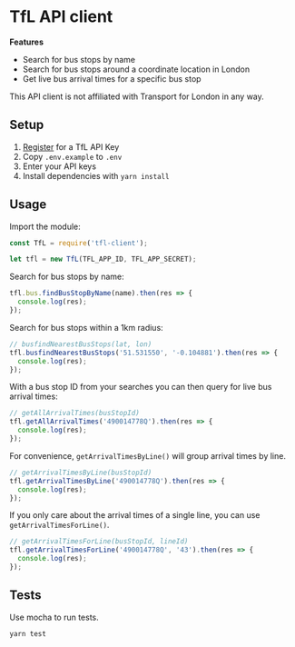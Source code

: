 # TfL API client

**Features**

* Search for bus stops by name
* Search for bus stops around a coordinate location in London
* Get live bus arrival times for a specific bus stop

This API client is not affiliated with Transport for London in any way.

## Setup

1. [Register](https://api.tfl.gov.uk/) for a TfL API Key
2. Copy `.env.example` to `.env`
3. Enter your API keys
4. Install dependencies with `yarn install`

## Usage

Import the module:
```javascript
const TfL = require('tfl-client');

let tfl = new TfL(TFL_APP_ID, TFL_APP_SECRET);
```

Search for bus stops by name:
```javascript
tfl.bus.findBusStopByName(name).then(res => {
  console.log(res);
});
```

Search for bus stops within a 1km radius:

```javascript
// busfindNearestBusStops(lat, lon)
tfl.busfindNearestBusStops('51.531550', '-0.104881').then(res => {
  console.log(res);
});
```

With a bus stop ID from your searches you can then query for live bus arrival times:

```javascript
// getAllArrivalTimes(busStopId)
tfl.getAllArrivalTimes('490014778Q').then(res => {
  console.log(res);
});
```

For convenience, `getArrivalTimesByLine()` will group arrival times by line.

```javascript
// getArrivalTimesByLine(busStopId)
tfl.getArrivalTimesByLine('490014778Q').then(res => {
  console.log(res);
});
```

If you only care about the arrival times of a single line, you can use `getArrivalTimesForLine()`.
```javascript
// getArrivalTimesForLine(busStopId, lineId)
tfl.getArrivalTimesForLine('490014778Q', '43').then(res => {
  console.log(res);
});
```


## Tests

Use mocha to run tests.

```
yarn test
```
